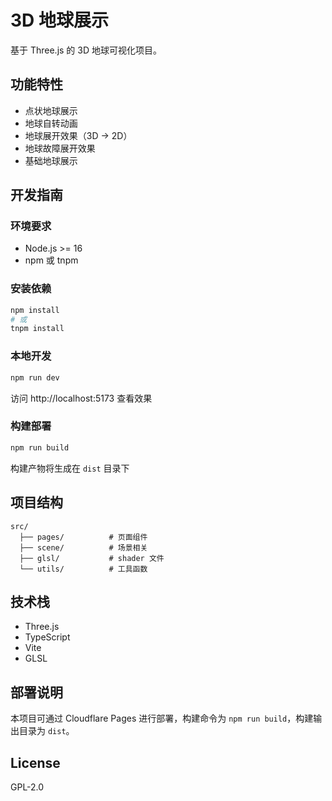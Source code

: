 # 3D 地球展示

基于 Three.js 的 3D 地球可视化项目。

## 功能特性

- 点状地球展示
- 地球自转动画
- 地球展开效果（3D -> 2D）
- 地球故障展开效果
- 基础地球展示

## 开发指南

### 环境要求

- Node.js >= 16
- npm 或 tnpm

### 安装依赖

```bash
npm install
# 或
tnpm install
```

### 本地开发

```bash
npm run dev
```

访问 http://localhost:5173 查看效果

### 构建部署

```bash
npm run build
```

构建产物将生成在 `dist` 目录下

## 项目结构

```
src/
  ├── pages/          # 页面组件
  ├── scene/          # 场景相关
  ├── glsl/           # shader 文件
  └── utils/          # 工具函数
```

## 技术栈

- Three.js
- TypeScript
- Vite
- GLSL

## 部署说明

本项目可通过 Cloudflare Pages 进行部署，构建命令为 `npm run build`，构建输出目录为 `dist`。

## License

GPL-2.0
```
